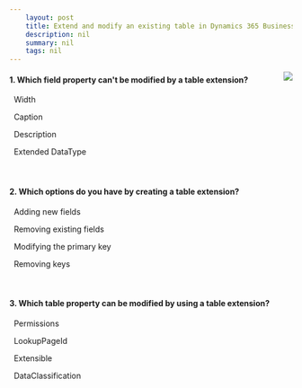 ```yaml
---
    layout: post
    title: Extend and modify an existing table in Dynamics 365 Business Central  
    description: nil
    summary: nil
    tags: nil
---
```



 <a target="_blank" href="https://docs.microsoft.com/en-us/learn/modules/extend-modify-existing-table/4-check/"><i class="fas fa-external-link-alt"></i> </a>
 <img align="right" src="https://docs.microsoft.com/en-us/learn/achievements/extend-modify-existing-table.svg">
####  1. Which field property can't be modified by a table extension?


<i class='far fa-square'></i> &nbsp;&nbsp;Width

<i class='far fa-square'></i> &nbsp;&nbsp;Caption

<i class='far fa-square'></i> &nbsp;&nbsp;Description

<i class='fas fa-check-square' style='color: Dodgerblue;'></i> &nbsp;&nbsp;Extended DataType
<br />
<br />
<br />

####  2. Which options do you have by creating a table extension?


<i class='fas fa-check-square' style='color: Dodgerblue;'></i> &nbsp;&nbsp;Adding new fields

<i class='far fa-square'></i> &nbsp;&nbsp;Removing existing fields

<i class='far fa-square'></i> &nbsp;&nbsp;Modifying the primary key

<i class='far fa-square'></i> &nbsp;&nbsp;Removing keys
<br />
<br />
<br />

####  3. Which table property can be modified by using a table extension?


<i class='far fa-square'></i> &nbsp;&nbsp;Permissions

<i class='fas fa-check-square' style='color: Dodgerblue;'></i> &nbsp;&nbsp;LookupPageId

<i class='far fa-square'></i> &nbsp;&nbsp;Extensible

<i class='far fa-square'></i> &nbsp;&nbsp;DataClassification
<br />
<br />
<br />
